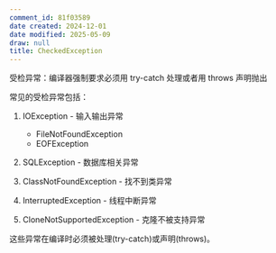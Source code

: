 ```yaml
---
comment_id: 81f03589
date created: 2024-12-01
date modified: 2025-05-09
draw: null
title: CheckedException
---
```

受检异常：编译器强制要求必须用 try-catch 处理或者用 throws 声明抛出

常见的受检异常包括：

1. IOException - 输入输出异常
   - FileNotFoundException
   - EOFException

2. SQLException - 数据库相关异常
3. ClassNotFoundException - 找不到类异常
4. InterruptedException - 线程中断异常
5. CloneNotSupportedException - 克隆不被支持异常

这些异常在编译时必须被处理(try-catch)或声明(throws)。
